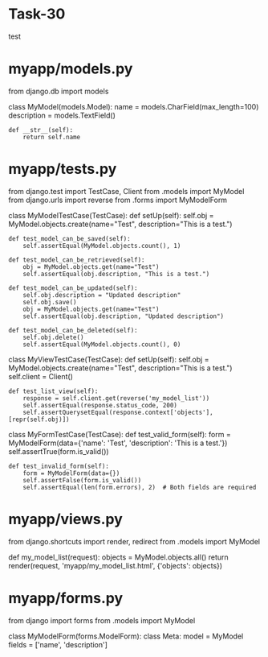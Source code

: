 # Task-30
test


# myapp/models.py
from django.db import models

class MyModel(models.Model):
    name = models.CharField(max_length=100)
    description = models.TextField()

    def __str__(self):
        return self.name

# myapp/tests.py
from django.test import TestCase, Client
from .models import MyModel
from django.urls import reverse
from .forms import MyModelForm

class MyModelTestCase(TestCase):
    def setUp(self):
        self.obj = MyModel.objects.create(name="Test", description="This is a test.")

    def test_model_can_be_saved(self):
        self.assertEqual(MyModel.objects.count(), 1)

    def test_model_can_be_retrieved(self):
        obj = MyModel.objects.get(name="Test")
        self.assertEqual(obj.description, "This is a test.")

    def test_model_can_be_updated(self):
        self.obj.description = "Updated description"
        self.obj.save()
        obj = MyModel.objects.get(name="Test")
        self.assertEqual(obj.description, "Updated description")

    def test_model_can_be_deleted(self):
        self.obj.delete()
        self.assertEqual(MyModel.objects.count(), 0)

class MyViewTestCase(TestCase):
    def setUp(self):
        self.obj = MyModel.objects.create(name="Test", description="This is a test.")
        self.client = Client()

    def test_list_view(self):
        response = self.client.get(reverse('my_model_list'))
        self.assertEqual(response.status_code, 200)
        self.assertQuerysetEqual(response.context['objects'], [repr(self.obj)])

class MyFormTestCase(TestCase):
    def test_valid_form(self):
        form = MyModelForm(data={'name': 'Test', 'description': 'This is a test.'})
        self.assertTrue(form.is_valid())

    def test_invalid_form(self):
        form = MyModelForm(data={})
        self.assertFalse(form.is_valid())
        self.assertEqual(len(form.errors), 2)  # Both fields are required


# myapp/views.py
from django.shortcuts import render, redirect
from .models import MyModel

def my_model_list(request):
    objects = MyModel.objects.all()
    return render(request, 'myapp/my_model_list.html', {'objects': objects})

# myapp/forms.py
from django import forms
from .models import MyModel

class MyModelForm(forms.ModelForm):
    class Meta:
        model = MyModel
        fields = ['name', 'description']


